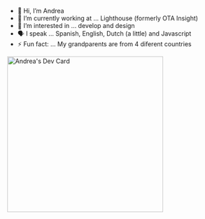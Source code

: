 - 👋 Hi, I’m Andrea
- 🔭 I’m currently working at ... Lighthouse (formerly OTA Insight) 
- 👀 I’m interested in ... develop and design
- 🗣️ I speak ... Spanish, English, Dutch (a little) and Javascript
- ⚡ Fun fact: ... My grandparents are from 4 diferent countries 

<!---
scardinoandrea/scardinoandrea is a ✨ special ✨ repository because its `README.md` (this file) appears on your GitHub profile.
You can click the Preview link to take a look at your changes.
--->

<a href="https://app.daily.dev/andreascardino"><img src="https://api.daily.dev/devcards/v2/cmimetTXoXrlTnlNHbQu0.png?type=default&r=is3" width="356" alt="Andrea's Dev Card"/></a>
